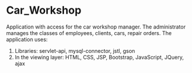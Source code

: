 # Car_Workshop

Application with access for the car workshop manager. The administrator manages the classes of employees, clients, cars, repair orders.
The application uses:
1. Libraries: servlet-api, mysql-connector, jstl, gson
2. In the viewing layer: HTML, CSS, JSP, Bootstrap, JavaScript, JQuery, ajax
